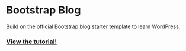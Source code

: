 # Bootstrap Blog

Build on the official Bootstrap blog starter template to learn WordPress.

### [View the tutorial!](https://www.taniarascia.com/developing-a-wordpress-theme-from-scratch/)
